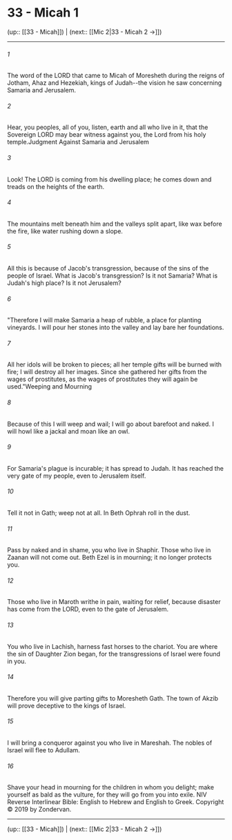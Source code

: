 # 33 - Micah 1

(up:: [[33 - Micah]]) | (next:: [[Mic 2|33 - Micah 2 →]])

***


###### 1 
The word of the LORD that came to Micah of Moresheth during the reigns of Jotham, Ahaz and Hezekiah, kings of Judah--the vision he saw concerning Samaria and Jerusalem. 

###### 2 
Hear, you peoples, all of you, listen, earth and all who live in it, that the Sovereign LORD may bear witness against you, the Lord from his holy temple.Judgment Against Samaria and Jerusalem 

###### 3 
Look! The LORD is coming from his dwelling place; he comes down and treads on the heights of the earth. 

###### 4 
The mountains melt beneath him and the valleys split apart, like wax before the fire, like water rushing down a slope. 

###### 5 
All this is because of Jacob's transgression, because of the sins of the people of Israel. What is Jacob's transgression? Is it not Samaria? What is Judah's high place? Is it not Jerusalem? 

###### 6 
"Therefore I will make Samaria a heap of rubble, a place for planting vineyards. I will pour her stones into the valley and lay bare her foundations. 

###### 7 
All her idols will be broken to pieces; all her temple gifts will be burned with fire; I will destroy all her images. Since she gathered her gifts from the wages of prostitutes, as the wages of prostitutes they will again be used."Weeping and Mourning 

###### 8 
Because of this I will weep and wail; I will go about barefoot and naked. I will howl like a jackal and moan like an owl. 

###### 9 
For Samaria's plague is incurable; it has spread to Judah. It has reached the very gate of my people, even to Jerusalem itself. 

###### 10 
Tell it not in Gath; weep not at all. In Beth Ophrah roll in the dust. 

###### 11 
Pass by naked and in shame, you who live in Shaphir. Those who live in Zaanan will not come out. Beth Ezel is in mourning; it no longer protects you. 

###### 12 
Those who live in Maroth writhe in pain, waiting for relief, because disaster has come from the LORD, even to the gate of Jerusalem. 

###### 13 
You who live in Lachish, harness fast horses to the chariot. You are where the sin of Daughter Zion began, for the transgressions of Israel were found in you. 

###### 14 
Therefore you will give parting gifts to Moresheth Gath. The town of Akzib will prove deceptive to the kings of Israel. 

###### 15 
I will bring a conqueror against you who live in Mareshah. The nobles of Israel will flee to Adullam. 

###### 16 
Shave your head in mourning for the children in whom you delight; make yourself as bald as the vulture, for they will go from you into exile. NIV Reverse Interlinear Bible: English to Hebrew and English to Greek. Copyright © 2019 by Zondervan.

***

(up:: [[33 - Micah]]) | (next:: [[Mic 2|33 - Micah 2 →]])
